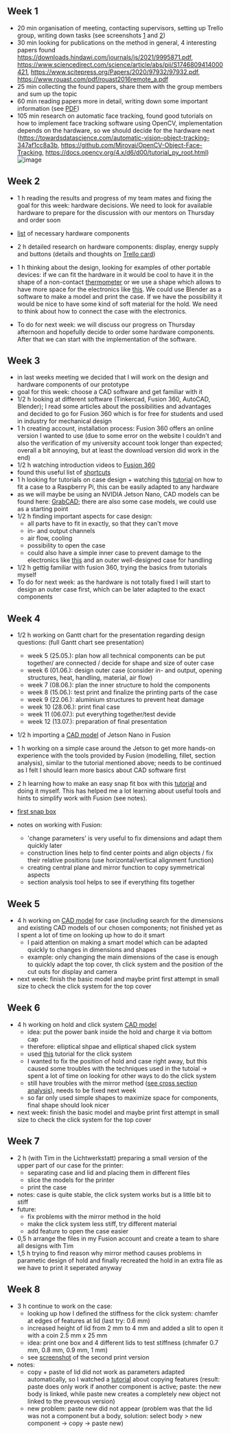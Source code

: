 ## Week 1
* 20 min organisation of meeting, contacting supervisors, setting up Trello group, writing down tasks (see screenshots [1](https://github.com/androbaza/Xsight-heart-rate/blob/2cc0a0850e370eeeeaecdf9214cf0927e0c806ca/resources/screenshots/Trello1.PNG) and [2](https://github.com/androbaza/Xsight-heart-rate/blob/2cc0a0850e370eeeeaecdf9214cf0927e0c806ca/resources/screenshots/Trello2.PNG))
* 30 min looking for publications on the method in general, 4 interesting papers found
https://downloads.hindawi.com/journals/js/2021/9995871.pdf, 
https://www.sciencedirect.com/science/article/abs/pii/S1746809414000421, 
https://www.scitepress.org/Papers/2020/97932/97932.pdf, 
https://www.rouast.com/pdf/rouast2016remote_a.pdf
* 25 min collecting the found papers, share them with the group members and sum up the topic 
* 60 min reading papers more in detail, writing down some important information (see [PDF](resources/notes/notes_26_04.pdf))
* 105 min research on automatic face tracking, found good tutorials on how to implement face tracking software using OpenCV, implementation depends on the hardware, so we should decide for the hardware next 
(https://towardsdatascience.com/automatic-vision-object-tracking-347af1cc8a3b,
https://github.com/Mjrovai/OpenCV-Object-Face-Tracking,
https://docs.opencv.org/4.x/d6/d00/tutorial_py_root.html)![image](https://user-images.githubusercontent.com/104530052/165629559-d5d6a4ae-f907-4828-b9f6-5f4b90f0eda7.png)

## Week 2
* 1 h reading the results and progress of my team mates and fixing the goal for this week: hardware decisions. We need to look for available hardware to prepare for the discussion with our mentors on Thursday and order soon 
* [list](https://github.com/androbaza/Xsight-heart-rate/blob/2cc0a0850e370eeeeaecdf9214cf0927e0c806ca/resources/screenshots/Hardware_%20list%20auf%20Weekly%20Tasks%20_%20Trello.pdf) of necessary hardware components
* 2 h detailed research on hardware components: display, energy supply and buttons (details and thoughts on [Trello card](https://github.com/androbaza/Xsight-heart-rate/blob/2cc0a0850e370eeeeaecdf9214cf0927e0c806ca/resources/screenshots/Hardware_%20display,%20battery,%20button%20auf%20Weekly%20Tasks%20_%20Trello.pdf))
* 1 h thinking about the design, looking for examples of other portable devices: if we can fit the hardware in it would be cool to have it in the shape of a non-contact [thermometer](https://www.lazada.sg/products/new-version-forehead-thermometer-infrared-thermometer-non-contact-thermometers-with-fever-alarm-handheld-temperature-measurement-device-multifunction-digital-temperature-measuring-tool-i717568214.html) or we use a shape which allows to have more space for the electronics like [this](https://bauer-pk.net/Honeywell-EDA60K-1D-USB-BT-WLAN-Num.-Kit-USB-Android-EDA60K-0-N223ENEOK/EDA60K-0-N223ENEOK?utm_term=&utm_campaign=Shopping&utm_source=adwords&utm_medium=ppc&hsa_acc=7131830189&hsa_cam=6492203989&hsa_grp=123134659109&hsa_ad=528040447138&hsa_src=g&hsa_tgt=pla-1462500942442&hsa_kw=&hsa_mt=&hsa_net=adwords&hsa_ver=3&gclid=Cj0KCQjwpcOTBhCZARIsAEAYLuWo6ObPPawsN4fILLCh_C1MukY_Kr8it-KKvBIeNc8WZrnYdj353PYaAmyEEALw_wcB). We could use Blender as a software to make a model and print the case. If we have the possibility it would be nice to have some kind of soft material for the hold. We need to think about how to connect the case with the electronics.

* To do for next week: we will discuss our progress on Thursday afternoon and hopefully decide to order some hardware components. After that we can start with the implementation of the software.

## Week 3
* in last weeks meeting we decided that I will work on the design and hardware components of our prototype 
* goal for this week: choose a CAD software and get familiar with it
* 1/2 h looking at different software (Tinkercad, Fusion 360, AutoCAD, Blender); I read some articles about the possibilities and advantages and decided to go for Fusion 360 which is for free for students and used in industry for mechanical design
* 1 h creating account, installation process: Fusion 360 offers an online version I wanted to use (due to some error on the website I couldn't and also the verification of my university account took longer than expected; overall a bit annoying, but at least the download version did work in the end)
* 1/2 h watching introduction videos to [Fusion 360](https://help.autodesk.com/view/fusion360/ENU/courses/AP-GET-STARTED-OVERVIEW)
* found this useful list of [shortcuts](https://defkey.com/autodesk-fusion-360-shortcuts?orientation=portrait&filter=false&cellAlternateColor=%23d6ffef&showPageNumber=true&showPageNumber=false&pdf=True)
* 1 h looking for tutorials on case design + watching this [tutorial](https://www.youtube.com/watch?v=E0NVC8xhf3I) on how to fit a case to a Raspberry Pi, this can be easily adapted to any hardware
* as we will maybe be using an NVIDIA Jetson Nano, CAD models can be found here: [GrabCAD](https://grabcad.com/library/tag/jetson); there are also some case models, we could use as a starting point
* 1/2 h finding important aspects for case design:
  * all parts have to fit in exactly, so that they can't move
  * in- and output channels
  * air flow, cooling
  * possibility to open the case
  * could also have a simple inner case to prevent damage to the electronics like [this](https://grabcad.com/library/nvidia-jetson-nano-case-1) and an outer well-designed case for handling
* 1/2 h gettig familiar with fusion 360, trying the basics from tutorials myself
* To do for next week: as the hardware is not totally fixed I will start to design an outer case first, which can be later adapted to the exact components

## Week 4
* 1/2 h working on Gantt chart for the presentation regarding design questions: (full Gantt chart see presentation)
   * week 5 (25.05.): plan how all technical components can be put together/ are connected / decide for shape and size of outer case
   * week 6 (01.06.): design outer case (consider in- and output, opening structures, heat, handling, material, air flow)
   * week 7 (08.06.): plan the inner structure to hold the components
   * week 8 (15.06.): test print and finalize the printing parts of the case
   * week 9 (22.06.): aluminium structures to prevent heat damage
   * week 10 (28.06.): print final case 
   * week 11 (06.07.): put everything together/test devide
   * week 12 (13.07.): preparation of final presentation


* 1/2 h importing a [CAD model](https://grabcad.com/library/nvidia-jetson-nano-development-board-1) of Jetson Nano in Fusion 
* 1 h working on a simple case around the Jetson to get more hands-on experience with the tools provided by Fusion (modelling, fillet, section analysis), similar to the tutorial mentioned above; needs to be continued as I felt I should learn more basics about CAD software first
* 2 h learning how to make an easy snap fit box with this [tutorial](https://www.youtube.com/watch?v=VVmOtM60VWw) and doing it myself. This has helped me a lot learning about useful tools and hints to simplify work with Fusion (see notes).
* [first snap box](https://github.com/androbaza/Xsight-heart-rate/blob/8ea660b65d5e8e71695e3d14473406fa6aa5a327/resources/screenshots/first%20snap%20box.PNG)

* notes on working with Fusion:
   * 'change parameters' is very useful to fix dimensions and adapt them quickly later
   * construction lines help to find center points and align objects / fix their relative positions (use horizontal/vertical alignment function)
   * creating central plane and mirror function to copy symmetrical aspects
   * section analysis tool helps to see if everything fits together

## Week 5 
* 4 h working on [CAD model](https://github.com/androbaza/Xsight-heart-rate/blob/b3a9464a52f9e3416458cf3a1d4398d84b18be7d/resources/screenshots/first%20case.PNG) for case (including search for the dimensions and existing CAD models of our chosen components; not finished yet as I spent a lot of time on looking up how to do it smart
   * I paid attention on making a smart model which can be adapted quickly to changes in dimensions and shapes
   * example: only changing the main dimensions of the case is enough to quickly adapt the top cover, th click system and the position of the cut outs for display and camera 
 * next week: finish the basic model and maybe print first attempt in small size to check the click system for the top cover

## Week 6 
* 4 h working on hold and click system [CAD model](https://github.com/androbaza/Xsight-heart-rate/blob/21af6cc33f77ef1603e016488aaee0ae038a5ad7/resources/screenshots/first%20snap%20box2.PNG)
   *  idea: put the power bank inside the hold and charge it via bottom cap
   *  therefore: elliptical shpae and elliptical shaped click system
   *  used [this](https://www.youtube.com/watch?v=iF_P5ie_b8o) tutorial for the click system
   *  I wanted to fix the position of hold and case right away, but this caused some troubles with the techniques used in the tutoial -> spent a lot of time on       looking for other ways to do the click system
   *  still have troubles with the mirror method ([see cross section analysis](https://github.com/androbaza/Xsight-heart-rate/blob/21af6cc33f77ef1603e016488aaee0ae038a5ad7/resources/screenshots/click%20problem.PNG)), needs to be fixed next week
   *  so far only used simple shapes to maximize space for components, final shape should look nicer
* next week: finish the basic model and maybe print first attempt in small size to check the click system for the top cover

## Week 7
* 2 h (with Tim in the Lichtwerkstatt) preparing a small version of the upper part of our case for the printer:
   * separating case and lid and placing them in different files
   * slice the models for the printer
   * print the case
* notes: case is quite stable, the click system works but is a little bit to stiff 
* future: 
   * fix problems with the mirror method in the hold
   * make the click system less stiff, try different material
   * add feature to open the case easier
 * 0,5 h arrange the files in my Fusion account and create a team to share all designs with Tim
 * 1,5 h trying to find reason why mirror method causes problems in parametic design of hold and finally recreated the hold in an extra file as we have to print it seperated anyway

## Week 8
* 3 h continue to work on the case:
  * looking up how I defined the stiffness for the click system: chamfer at edges of features at lid (last try: 0.6 mm)
  * increased height of lid from 2 mm to 4 mm and added a slit to open it with a coin 2.5 mm x 25 mm
  * idea: print one box and 4 different lids to test stiffness (chmafer 0.7 mm, 0.8 mm, 0.9 mm, 1 mm)
  * see [screenshot](https://github.com/androbaza/Xsight-heart-rate/blob/bb67a6333d57df0ba16a9ec16d9dfce8a56736ae/resources/screenshots/second%20print.PNG) of the second print version
* notes: 
  * copy + paste of lid did not work as parameters adapted automatically, so I watched a [tutorial](https://www.youtube.com/watch?v=sCgr5WNt6RA) about copying features (result: paste does only work if another component is active; paste: the new body is linked, while paste new creates a completely new object not linked to the preveous version)
  * new problem: paste new did not appear (problem was that the lid was not a component but a body, solution: select body > new component -> copy -> paste new)
  
